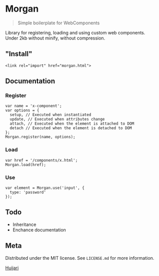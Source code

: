 # Morgan
> Simple boilerplate for WebComponents

Library for registering, loading and using custom web components.  
Under 2kb without minify, without compression.

## "Install"
`<link rel="import" href="morgan.html">`

## Documentation
### Register
```
var name = 'x-component';
var options = {
  setup, // Executed when instantiated
  update, // Executed when attributes change
  attach, // Executed when the element is attached to DOM
  detach // Executed when the element is detached to DOM
};
Morgan.register(name, options);
```
### Load
```
var href = '/components/x.html';
Morgan.load(href);
```
### Use
```
var element = Morgan.use('input', {
  type: 'password'
});
```
## Todo
- Inheritance
- Enchance documentation

## Meta
Distributed under the MIT license. See ``LICENSE.md`` for more information.

[Huijari](https://github.com/huijari/)
